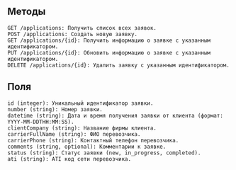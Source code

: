 ## Методы
	GET /applications: Получить список всех заявок.
	POST /applications: Создать новую заявку.
	GET /applications/{id}: Получить информацию о заявке с указанным идентификатором.
	PUT /applications/{id}: Обновить информацию о заявке с указанным идентификатором.
	DELETE /applications/{id}: Удалить заявку с указанным идентификатором.
## Поля
	id (integer): Уникальный идентификатор заявки.
	number (string): Номер заявки.
	datetime (string): Дата и время получения заявки от клиента (формат: YYYY-MM-DDTHH:MM:SS).
	clientCompany (string): Название фирмы клиента.
	carrierFullName (string): ФИО перевозчика.
	carrierPhone (string): Контактный телефон перевозчика.
	comments (string, optional): Комментарии к заявке.
	status (string): Статус заявки (new, in_progress, completed).
	ati (string): ATI код сети перевозчика.
